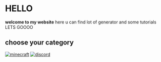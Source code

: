 # HELLO
**welcome to my website**
here u can find lot of generator and some tutorials
LETS GOOOO

choose your category
-------
[![minecraft](https://procesor.pl/img/galleries/minecraft.jpg "minecraft")](http://felix978.github.io/minecraft "minecraft")
[![discord](felix978.github.io "discord")](https://www.denofgeek.com/wp-content/uploads/2020/06/Discord.png "discord")
